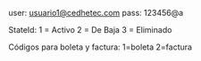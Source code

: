 user: usuario1@cedhetec.com
pass: 123456@a


StateId:
1 = Activo
2 = De Baja
3 = Eliminado

Códigos para boleta y factura:
1=boleta
2=factura